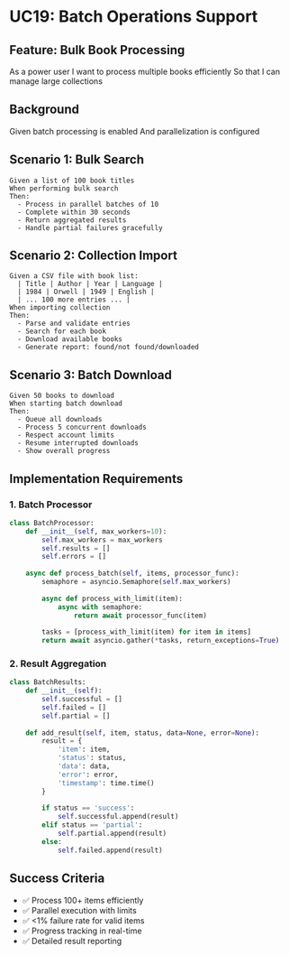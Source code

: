 # UC19: Batch Operations Support

## Feature: Bulk Book Processing
As a power user
I want to process multiple books efficiently
So that I can manage large collections

## Background
Given batch processing is enabled
And parallelization is configured

## Scenario 1: Bulk Search
```gherkin
Given a list of 100 book titles
When performing bulk search
Then:
  - Process in parallel batches of 10
  - Complete within 30 seconds
  - Return aggregated results
  - Handle partial failures gracefully
```

## Scenario 2: Collection Import
```gherkin
Given a CSV file with book list:
  | Title | Author | Year | Language |
  | 1984 | Orwell | 1949 | English |
  | ... 100 more entries ... |
When importing collection
Then:
  - Parse and validate entries
  - Search for each book
  - Download available books
  - Generate report: found/not found/downloaded
```

## Scenario 3: Batch Download
```gherkin
Given 50 books to download
When starting batch download
Then:
  - Queue all downloads
  - Process 5 concurrent downloads
  - Respect account limits
  - Resume interrupted downloads
  - Show overall progress
```

## Implementation Requirements

### 1. Batch Processor
```python
class BatchProcessor:
    def __init__(self, max_workers=10):
        self.max_workers = max_workers
        self.results = []
        self.errors = []
        
    async def process_batch(self, items, processor_func):
        semaphore = asyncio.Semaphore(self.max_workers)
        
        async def process_with_limit(item):
            async with semaphore:
                return await processor_func(item)
        
        tasks = [process_with_limit(item) for item in items]
        return await asyncio.gather(*tasks, return_exceptions=True)
```

### 2. Result Aggregation
```python
class BatchResults:
    def __init__(self):
        self.successful = []
        self.failed = []
        self.partial = []
        
    def add_result(self, item, status, data=None, error=None):
        result = {
            'item': item,
            'status': status,
            'data': data,
            'error': error,
            'timestamp': time.time()
        }
        
        if status == 'success':
            self.successful.append(result)
        elif status == 'partial':
            self.partial.append(result)
        else:
            self.failed.append(result)
```

## Success Criteria
- ✅ Process 100+ items efficiently
- ✅ Parallel execution with limits
- ✅ <1% failure rate for valid items
- ✅ Progress tracking in real-time
- ✅ Detailed result reporting